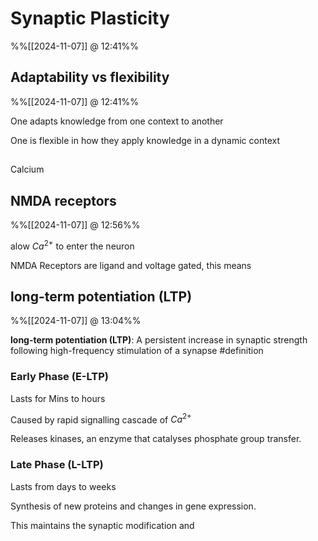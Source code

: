 # Synaptic Plasticity
%%[[2024-11-07]] @ 12:41%%

## Adaptability vs flexibility
%%[[2024-11-07]] @ 12:41%%

One adapts knowledge from one context to another

One is flexible in how they apply knowledge in a dynamic context

##

Calcium

## NMDA receptors
%%[[2024-11-07]] @ 12:56%%

alow $Ca^{2+}$ to enter the neuron 

NMDA Receptors are ligand and voltage gated, this means 

## long-term potentiation (LTP)
%%[[2024-11-07]] @ 13:04%%

**long-term potentiation (LTP)**: A persistent increase in synaptic strength following high-frequency stimulation of a synapse #definition 

### Early Phase (E-LTP)

Lasts for Mins to hours

Caused by rapid signalling cascade of $Ca^{2+}$ 

Releases kinases, an enzyme that catalyses phosphate group transfer. 

### Late Phase (L-LTP)

Lasts from days to weeks

Synthesis of new proteins and changes in gene expression.

This maintains the synaptic modification and 

